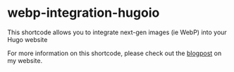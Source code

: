 # webp-integration-hugoio
This shortcode allows you to integrate next-gen images (ie WebP) into your Hugo website

For more information on this shortcode, please check out the [blogpost](https://martijnvanvreeden.nl/hugo-shortcode-to-serve-images-in-next-gen-formats/) on my website.
